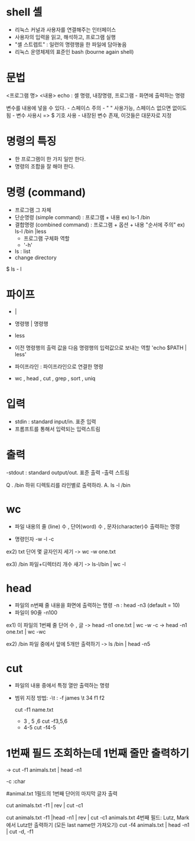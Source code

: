 # shell 셸
  - 리눅스 커널과 사용자를 연결해주는 인터페이스
  - 사용자의 입력을 읽고, 해석하고, 프로그램 실행
  - "셸 스트렙트" : 일련의 명령행을 한 파일에 담아놓음
  - 리눅스 운영체제의 표준인 bash (bourne again shell)

# 문법
  <프로그램 명> <내용>
  echo : 셸 명령, 내장명령, 프로그램
    - 화면에 출력하는 명령

  변수를 내용에 넣을 수 있다.
    - 스페이스 주의
    - " " 사용가능, 스페이스 없으면 없이도 됨
    - 변수 사용시 => \$ 기호 사용
    - 내장된 변수 존재, 이것들은 대문자로 지정 

# 명령의 특징 
  - 한 프로그램이 한 가지 일만 한다. 
  - 명령의 조합을 잘 해야 한다. 

# 명령 (command)
  - 프로그램 그 자체
  - 단순명령 (simple command) : 프로그램 + 내용
    ex) ls-1 /bin
  - 결합명령 (combined command) : 프로그램 + 옵션 + 내용 "순서에 주의"
    ex) ls-l /bin |less
      - 프로그램 구체화 역할
      - '-h'
  - ls : list
  - change directory 

$ ls - l 

# 파이프
  - |
  - 명령행 | 명령행
  - less
  - 이전 명령행의 출력 값을 다음 명령행의 입력값으로 보내는 역할
  'echo $PATH | less'
  - 파이프라인 : 파이프라인으로 연결한 명령

- wc , head , cut , grep , sort  , uniq

# 입력
  - stdin : standard input/in. 표준 입력
  - 프롬프트를 통해서 입력되는 입력스트림

# 출력
  -stdout : standard output/out. 표준 출력
  -출력 스트림

Q . /bin 하위 디렉토리를 라인별로 출력하라.
A. ls -l /bin

# wc
  - 파일 내용의 줄 (line) 수 , 단어(word) 수 , 문자(character)수     출력하는 명령

  - 명령인자
  -w
  -l
  -c

ex2) txt 단어 몇 글자인지 세기
-> wc -w one.txt

ex3) /bin  파일+디렉터리 개수 새기
-> ls-l/bin | wc -l

# head
  - 파일의 n번째 줄 내용을 화면에 출력하는 명령
  -n :
    head -n3
    (default = 10)
  - 파일이 90줄 -n100

ex1) 이 파일의 1번째 줄 단어 수 , 글
-> head -n1 one.txt | wc -w -c
-> head -n1 one.txt | wc -wc

ex2) /bin 파일 중에서 앞에 5개만 출력하기
-> ls /bin | head -n5

# cut
  - 파일의 내용 중에서 특정 열만 출력하는 명령
  - 범위 지정 방법:
    -\t : -f
    james \t 34
    f1        f2

    cut -f1 name.txt

    - 3 , 5 ,6
    cut -f3,5,6
    - 4-5
    cut -f4-5

# 1번째 필드 조회하는데 1번째 줄만 출력하기
-> cut -f1 animals.txt | head -n1

-c :char

#animal.txt 1필드의 1번째 단어의 마지막 글자 출력 


cut animals.txt -f1 | rev | cut -c1

cut animals.txt -f1 |head -n1 | rev | cut -c1
animals.txt 4번째 필드: Lutz, Mark에서
Lutz만 출력하기 (모든 last name만 가져오기)
cut -f4 animals.txt | head -n1 | cut -d, -f1
